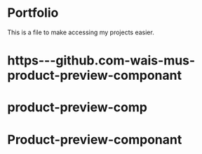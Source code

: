# Portfolio
This is a file to make accessing my projects easier.
# https---github.com-wais-mus-product-preview-componant
# product-preview-comp
# Product-preview-componant
